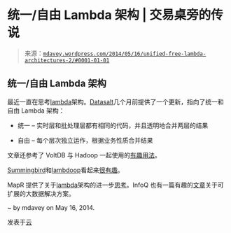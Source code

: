 <!--yml

类别：未分类

日期：2024-05-18 05:50:01

-->

# 统一/自由 Lambda 架构 | 交易桌旁的传说

> 来源：[`mdavey.wordpress.com/2014/05/16/unified-free-lambda-architectures-2/#0001-01-01`](https://mdavey.wordpress.com/2014/05/16/unified-free-lambda-architectures-2/#0001-01-01)

## 统一/自由 Lambda 架构

最近一直在思考[lambda](http://www.meetup.com/Accumulo-Users-DC/events/178839102/)架构。[Datasalt](http://www.datasalt.com/2014/01/lambda-architecture-a-state-of-the-art/)几个月前提供了一个更新，指向了统一和自由 Lambda 架构：

+   统一 – 实时层和批处理层都有相同的代码，并且透明地合并两层的结果

+   自由 – 每个层次独立运作，根据业务性质合并结果

文章还参考了 VoltDB 与 Hadoop 一起使用的[有趣用法](http://www.youtube.com/watch?v=VVmSR--Yt5E&feature=youtu.be)。

[Summingbird](https://speakerdeck.com/sritchie/summingbird-streaming-mapreduce-at-twitter)和[lambdoop](http://www.slideshare.net/Datadopter/lambdoop-a-framework-for-easy-development-of-big-data-applications)看起来[很有趣](http://www.slideshare.net/tantrieuf31/reactive-realime-big-data-techcampvn-2014)。

MapR 提供了关于[lambda](http://www.mapr.com/developercentral/lambda-architecture)架构的进一步[思考](http://www.mapr.com/developercentral/lambda-architecture)。InfoQ 也有一篇有趣的[文章](http://www.infoq.com/articles/lambda-architecture-scalable-big-data-solutions)关于可扩展的大数据解决方案。

~ by mdavey on May 16, 2014.

发表于[云](https://mdavey.wordpress.com/category/hpc/cloud/)
